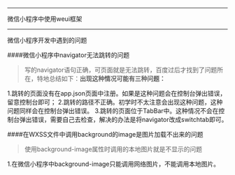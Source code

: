 ----
微信小程序中使用weui框架




-----
微信小程序开发中遇到的问题


####微信小程序中navigator无法跳转的问题
>写的navigator语句正确，可页面就是无法跳转，百度过后才找到了问题所在，特地总结如下：**出现这种情况可能有三种问题：**

1.跳转的页面没有在app.json页面中注册。如果是这种问题会在控制台弹出错误，留意控制台即可；
2.跳转的路径不正确。初学时不太注意会出现这种问题，这种问题同样会在控制台弹出错误。
3.跳转的页面位于TabBar中。这种情况不会在控制台弹出错误，需要自己去检查，解决的办法是将navigator改成switchtab即可。

####在WXSS文件中调用background的image是图片加载不出来的问题
>使用background-image属性时调用的本地图片就是不显示的问题

1.在微信小程序中background-image只能调用网络图片，不能调用本地图片。
